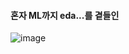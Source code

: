 #### 혼자 ML까지  eda...를 곁들인
![image](https://github.com/lim4373/ML-EDA/assets/114973162/505d09bd-4b02-483d-8ccf-938de244d501)
